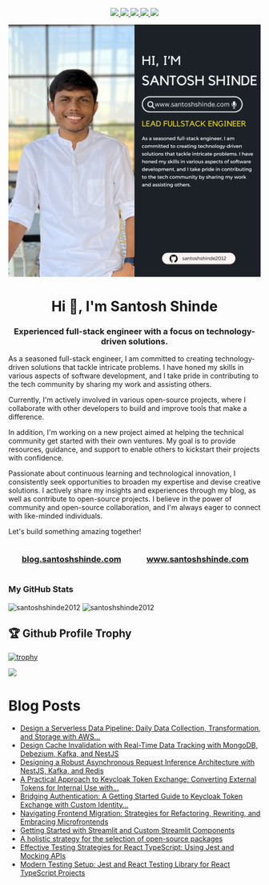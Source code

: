 <p align="center"> 
 <a href="https://twitter.com/shindesan2012" alt="santosh shinde github stats">
   <img src="https://img.shields.io/badge/-@shindesan2012-%231DA1F2?style=flat-square&logo=twitter&logoColor=ffffff" />
 </a>
 <a href="https://github.com/santoshshinde2012" alt="santosh shinde github stats">
   <img src="https://img.shields.io/badge/-@santoshshinde2012-%23181717?style=flat-square&logo=github" />
 </a>
 <a href="https://www.linkedin.com/in/shindesantosh" alt="santosh shinde github stats">
   <img src="https://img.shields.io/badge/-shindesantosh-blue?style=flat-square&logo=Linkedin&logoColor=white&link=https://www.linkedin.com/in/shindesantosh" />
 </a>
 <a href="http://blog.santoshshinde.com/" alt="santosh shinde blog">
   <img src="https://img.shields.io/badge/blog.santoshshinde.com-brightgreen?style=flat-square" />
 </a>
 <a href="https://stackoverflow.com/users/4319438/santosh-shinde" alt="santosh shinde stackoverflow">
   <img src="https://img.shields.io/badge/stackoverflow-%23181717?style=flat-square&logo=stackoverflow" />
 </a>
</p>

[![About me](./profile.png)](https://www.santoshshinde.com/)

<h1 align="center">Hi 👋, I'm Santosh Shinde</h1>
<h3 align="center">Experienced full-stack engineer with a focus on technology-driven solutions. </h3>

As a seasoned full-stack engineer, I am committed to creating technology-driven solutions that tackle intricate problems. I have honed my skills in various aspects of software development, and I take pride in contributing to the tech community by sharing my work and assisting others.

Currently, I'm actively involved in various open-source projects, where I collaborate with other developers to build and improve tools that make a difference.

In addition, I'm working on a new project aimed at helping the technical community get started with their own ventures. My goal is to provide resources, guidance, and support to enable others to kickstart their projects with confidence.

Passionate about continuous learning and technological innovation, I consistently seek opportunities to broaden my expertise and devise creative solutions. I actively share my insights and experiences through my blog, as well as contribute to open-source projects. I believe in the power of community and open-source collaboration, and I'm always eager to connect with like-minded individuals.

Let's build something amazing together!

<div style="display: flex;">
  <div style="flex: 50%; padding: 0 15px;">
    <h3 align="center">
      <a href="http://blog.santoshshinde.com/" alt="santosh shinde blog">blog.santoshshinde.com</a>
    </h3>
  </div>
  <div style="flex: 50%; padding: 0 15px;">
    <h3 align="center">
      <a href="http://www.santoshshinde.com/" alt="santosh shinde portfolio">www.santoshshinde.com</a>
    </h3>
  </div>
</div>

### My GitHub Stats
<div>
<img align="center" width="49%" src="https://github-readme-streak-stats.herokuapp.com/?user=santoshshinde2012" alt="santoshshinde2012" />
<img align="center" width="49%"  src="https://github-readme-stats.vercel.app/api?username=santoshshinde2012&show_icons=true&locale=en" alt="santoshshinde2012" />
</div>

## 🏆 Github Profile Trophy

[![trophy](https://github-profile-trophy.vercel.app/?username=santoshshinde2012&theme=monokai&margin-w=15&margin-h=15&&no-frame=true&row=1)](https://github.com/ryo-ma/github-profile-trophy)

<img src="https://github-readme-stats.vercel.app/api/top-langs/?username=santoshshinde2012&layout=compact&hide=html" />

<br/>

# Blog Posts

<!-- BLOG-POST-LIST:START -->
- [Design a Serverless Data Pipeline: Daily Data Collection, Transformation, and Storage with AWS…](https://levelup.gitconnected.com/design-a-serverless-data-pipeline-daily-data-collection-transformation-and-storage-with-aws-b0910179e4e1?source=rss-f5cfa346da5------2)
- [Design Cache Invalidation with Real-Time Data Tracking with MongoDB, Debezium, Kafka, and NestJS](https://levelup.gitconnected.com/design-cache-invalidation-with-real-time-data-tracking-with-mongodb-debezium-kafka-and-nestjs-ae620b20c98d?source=rss-f5cfa346da5------2)
- [Designing a Robust Asynchronous Request Inference Architecture with NestJS, Kafka, and Redis](https://levelup.gitconnected.com/designing-a-robust-asynchronous-request-inference-architecture-with-nestjs-kafka-and-redis-33cd269b1cbe?source=rss-f5cfa346da5------2)
- [A Practical Approach to Keycloak Token Exchange: Converting External Tokens for Internal Use with…](https://levelup.gitconnected.com/a-practical-approach-to-keycloak-token-exchange-converting-external-tokens-for-internal-use-with-4d8fc965d57f?source=rss-f5cfa346da5------2)
- [Bridging Authentication: A Getting Started Guide to Keycloak Token Exchange with Custom Identity…](https://levelup.gitconnected.com/bridging-authentication-a-getting-started-guide-to-keycloak-token-exchange-with-custom-identity-e6538b0754e3?source=rss-f5cfa346da5------2)
- [Navigating Frontend Migration: Strategies for Refactoring, Rewriting, and Embracing Microfrontends](https://medium.com/syngenta-digitalblog/navigating-frontend-migration-strategies-for-refactoring-rewriting-and-embracing-microfrontends-331520cde2bb?source=rss-f5cfa346da5------2)
- [Getting Started with Streamlit and Custom Streamlit Components](https://levelup.gitconnected.com/getting-started-with-streamlit-and-custom-streamlit-components-491bd197cd9f?source=rss-f5cfa346da5------2)
- [A holistic strategy for the selection of open-source packages](https://medium.com/syngenta-digitalblog/a-holistic-strategy-for-the-selection-of-open-source-packages-dc814d14163b?source=rss-f5cfa346da5------2)
- [Effective Testing Strategies for React TypeScript: Using Jest and Mocking APIs](https://levelup.gitconnected.com/effective-testing-strategies-for-react-typescript-using-jest-and-mocking-apis-ef768849e26e?source=rss-f5cfa346da5------2)
- [Modern Testing Setup: Jest and React Testing Library for React TypeScript Projects](https://levelup.gitconnected.com/modern-testing-setup-jest-and-react-testing-library-for-react-typescript-projects-a534c651746f?source=rss-f5cfa346da5------2)
<!-- BLOG-POST-LIST:END -->

